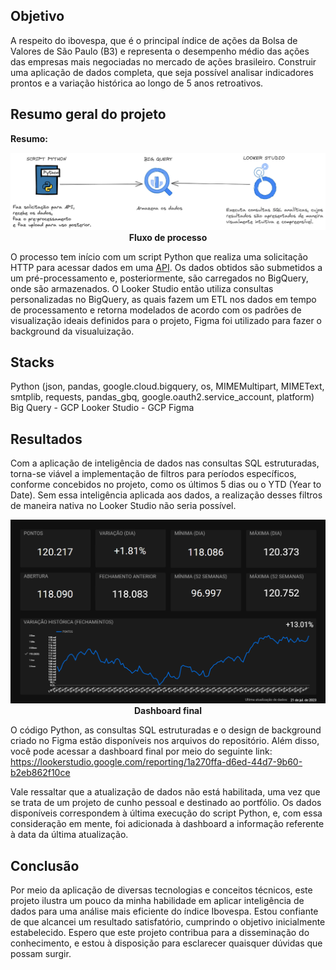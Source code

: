 ## Objetivo
A respeito do ibovespa, que é o principal índice de ações da Bolsa de Valores de São Paulo (B3) e representa o desempenho médio das ações das empresas mais negociadas no mercado de ações brasileiro. Construir uma aplicação de dados completa, que seja possível analisar indicadores prontos e a variação histórica ao longo de 5 anos retroativos.


## Resumo geral do projeto 
<b>Resumo:</b>
<p align="center">
  <img  src="prints/0_fluxo_de_processo.png">
  <b>Fluxo de processo</b>
</p>

O processo tem início com um script Python que realiza uma solicitação HTTP para acessar dados em uma [API](https://brapi.dev/). Os dados obtidos são submetidos a um pré-processamento e, posteriormente, são carregados no BigQuery, onde são armazenados. O Looker Studio então utiliza consultas personalizadas no BigQuery, as quais fazem um ETL nos dados em tempo de processamento e retorna modelados de acordo com os padrões de visualização ideais definidos para o projeto, Figma foi utilizado para fazer o background da visualuização.

## Stacks
Python (json, pandas, google.cloud.bigquery, os, MIMEMultipart, MIMEText, smtplib, requests, pandas_gbq, google.oauth2.service_account, platform)
Big Query - GCP
Looker Studio - GCP
Figma

## Resultados
Com a aplicação de inteligência de dados nas consultas SQL estruturadas, torna-se viável a implementação de filtros para períodos específicos, conforme concebidos no projeto, como os últimos 5 dias ou o YTD (Year to Date). Sem essa inteligência aplicada aos dados, a realização desses filtros de maneira nativa no Looker Studio não seria possível.

<p align="center">
  <img  src="prints/dashboard.png">
  <b>Dashboard final</b>
</p>

O código Python, as consultas SQL estruturadas e o design de background criado no Figma estão disponíveis nos arquivos do repositório. Além disso, você pode acessar a dashboard final por meio do seguinte link:
https://lookerstudio.google.com/reporting/1a270ffa-d6ed-44d7-9b60-b2eb862f10ce

Vale ressaltar que a atualização de dados não está habilitada, uma vez que se trata de um projeto de cunho pessoal e destinado ao portfólio. Os dados disponíveis correspondem à última execução do script Python, e, com essa consideração em mente, foi adicionada à dashboard a informação referente à data da última atualização.

## Conclusão
Por meio da aplicação de diversas tecnologias e conceitos técnicos, este projeto ilustra um pouco da minha habilidade em aplicar inteligência de dados para uma análise mais eficiente do índice Ibovespa. Estou confiante de que alcancei um resultado satisfatório, cumprindo o objetivo inicialmente estabelecido. Espero que este projeto contribua para a disseminação do conhecimento, e estou à disposição para esclarecer quaisquer dúvidas que possam surgir.